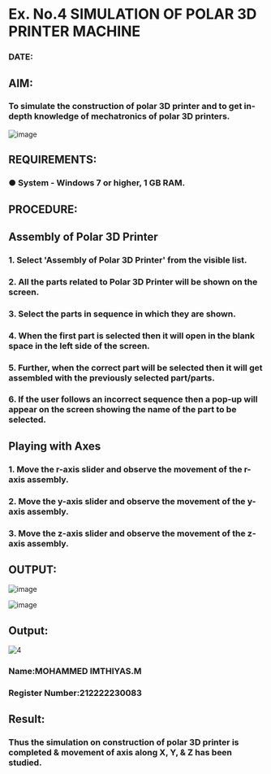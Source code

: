 # Ex. No.4 SIMULATION OF POLAR 3D PRINTER MACHINE

### DATE: 

## AIM:
### To simulate the construction of polar 3D printer and to get in-depth knowledge of mechatronics of polar 3D printers.

![image](https://github.com/Sellakumar1987/Ex.-No.-4---SIMULATION-OF-POLAR-3D-PRINTER-MACHINE/assets/113594316/b551f195-9877-49a2-99bb-a9efcfb3381a)

## REQUIREMENTS:
### ●	System - Windows 7 or higher, 1 GB RAM.

## PROCEDURE:

## Assembly of Polar 3D Printer
### 1.	Select 'Assembly of Polar 3D Printer' from the visible list.
### 2.	All the parts related to Polar 3D Printer will be shown on the screen.
### 3.	Select the parts in sequence in which they are shown.
### 4.	When the first part is selected then it will open in the blank space in the left side of the screen.
### 5.	Further, when the correct part will be selected then it will get assembled with the previously selected part/parts.
### 6.	If the user follows an incorrect sequence then a pop-up will appear on the screen showing the name of the part to be selected.

## Playing with Axes
### 1.	Move the r-axis slider and observe the movement of the r-axis assembly.
### 2.	Move the y-axis slider and observe the movement of the y-axis assembly.
### 3.	Move the z-axis slider and observe the movement of the z-axis assembly.

## OUTPUT:

![image](https://github.com/Sellakumar1987/Ex.-No.-4---SIMULATION-OF-POLAR-3D-PRINTER-MACHINE/assets/113594316/9e41de91-6dcc-4352-ab44-443028d3ac1a)

![image](https://github.com/Sellakumar1987/Ex.-No.-4---SIMULATION-OF-POLAR-3D-PRINTER-MACHINE/assets/113594316/88273b69-4e7d-4f42-9115-fb07ac22e4ec)

## Output:

![4](https://github.com/imthiyas19/Ex.-No.-4---SIMULATION-OF-POLAR-3D-PRINTER-MACHINE/assets/120353416/7460560c-4c43-41b6-988e-e5bece6fdaa5)




### Name:MOHAMMED IMTHIYAS.M
### Register Number:212222230083

## Result: 
### Thus the simulation on construction of polar 3D printer is completed & movement of axis along X, Y, & Z has been studied.
